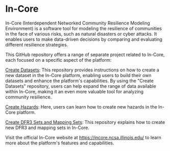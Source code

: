 # In-Core
In-Core (Interdependent Networked Community Resilience Modeling Environment) is a software tool for modeling the resilience of communities in the face of various risks, such as natural disasters or cyber attacks. It enables users to make data-driven decisions by comparing and evaluating different resilience strategies.

This GitHub repository offers a range of separate project related to In-Core, each focused on a specific aspect of the platform:

[Create Datasets](https://github.com/your-username/incore-docs): This repository provides instructions on how to create a new dataset in the In-Core platform, enabling users to build their own datasets and enhance the platform's capabilities. By using the "Create Datasets" repository, users can help expand the range of data available within In-Core, making it an even more valuable tool for analyzing community resilience.

[Create Hazards](https://github.com/your-username/incore-ui): Here, users can learn how to create new hazards in the In-Core platform.

[Create DFR3 Sets and Mapping Sets](https://github.com/your-username/incore-data): This repository explains how to create new DFR3 and mapping sets in In-Core.

Visit the official In-Core website at https://incore.ncsa.illinois.edu/ to learn more about the platform's features and capabilities.
